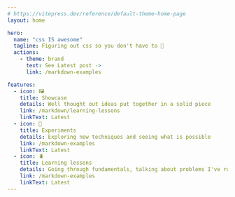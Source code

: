 ```yaml
---
# https://vitepress.dev/reference/default-theme-home-page
layout: home

hero:
  name: "css IS awesome"
  tagline: Figuring out css so you don't have to 🧠
  actions:
    - theme: brand
      text: See Latest post ->
      link: /markdown-examples

features:
  - icon: 🖼️
    title: Showcase
    details: Well thought out ideas put together in a solid piece
    link: /markdown/learning-lessons
    linkText: Latest
  - icon: 🧪
    title: Experiments
    details: Exploring new techniques and seeing what is possible
    link: /markdown-examples
    linkText: Latest
  - icon: 🪲
    title: Learning lessons
    details: Going through fundamentals, talking about problems I've run across
    link: /markdown-examples
    linkText: Latest
---
```

